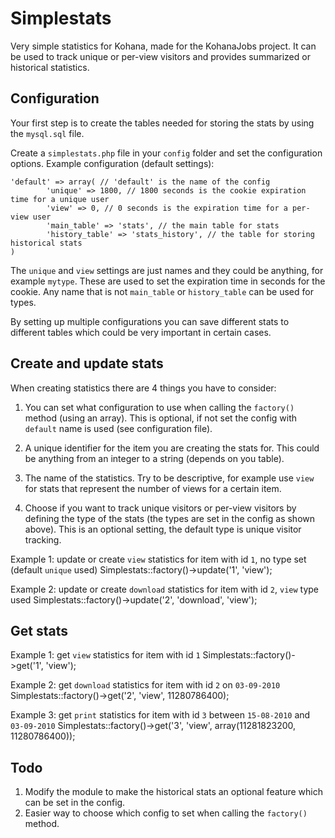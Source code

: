Simplestats
===========

Very simple statistics for Kohana, made for the KohanaJobs project.
It can be used to track unique or per-view visitors and provides summarized or historical statistics.

Configuration
-------------

Your first step is to create the tables needed for storing the stats by using the `mysql.sql` file.

Create a `simplestats.php` file in your `config` folder and set the configuration options.
Example configuration (default settings):

	'default' => array( // 'default' is the name of the config
			'unique' => 1800, // 1800 seconds is the cookie expiration time for a unique user
			'view' => 0, // 0 seconds is the expiration time for a per-view user
			'main_table' => 'stats', // the main table for stats
			'history_table' => 'stats_history', // the table for storing historical stats
	)

The `unique` and `view` settings are just names and they could be anything, for example `mytype`.
These are used to set the expiration time in seconds for the cookie. Any name that is not `main_table` or `history_table` can be used for types.

By setting up multiple configurations you can save different stats to different tables which could be
very important in certain cases.


Create and update stats
-----------------------

When creating statistics there are 4 things you have to consider:

1. You can set what configuration to use when calling the `factory()` method (using an array). This is optional, if not set the config with `default` name is used (see configuration file).

2. A unique identifier for the item you are creating the stats for. This could be anything from an integer to a string (depends on you table).

3. The name of the statistics. Try to be descriptive, for example use `view` for stats that represent the number of views for a certain item.

4. Choose if you want to track unique visitors or per-view visitors by defining the type of the stats (the types are set in the config as shown above). This is an optional setting, the default type is unique visitor tracking.


Example 1: update or create `view` statistics for item with id `1`, no type set (default `unique` used)
	Simplestats::factory()->update('1', 'view');

Example 2: update or create `download` statistics for item with id `2`, `view` type used
	Simplestats::factory()->update('2', 'download', 'view');




Get stats
---------

Example 1: get `view` statistics for item with id `1`
	Simplestats::factory()->get('1', 'view');

Example 2: get `download` statistics for item with id `2` on `03-09-2010`
	Simplestats::factory()->get('2', 'view', 11280786400);

Example 3: get `print` statistics for item with id `3` between `15-08-2010` and `03-09-2010`
	Simplestats::factory()->get('3', 'view', array(11281823200, 11280786400));




Todo
----

1. Modify the module to make the historical stats an optional feature which can be set in the config.
2. Easier way to choose which config to set when calling the `factory()` method.